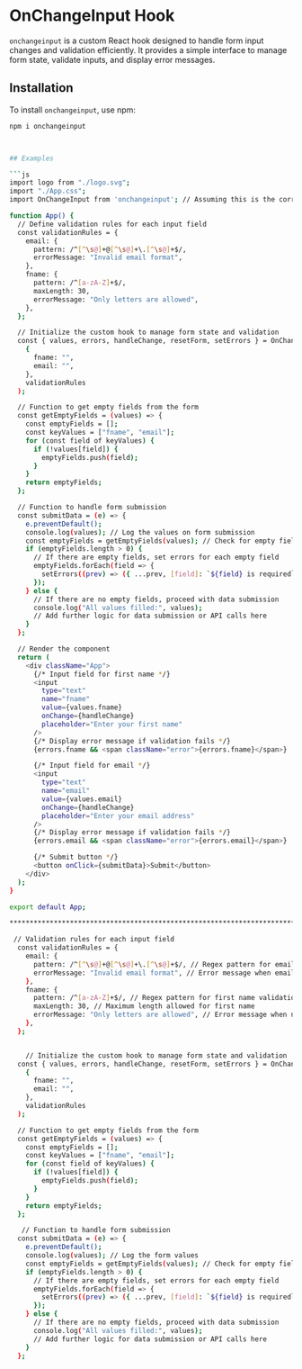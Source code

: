 # OnChangeInput Hook

`onchangeinput` is a custom React hook designed to handle form input changes and validation efficiently. It provides a simple interface to manage form state, validate inputs, and display error messages.

## Installation

To install `onchangeinput`, use npm:

```bash
npm i onchangeinput



## Examples 

```js
import logo from "./logo.svg";
import "./App.css";
import OnChangeInput from 'onchangeinput'; // Assuming this is the correct import path for your custom hook

function App() {
  // Define validation rules for each input field
  const validationRules = {
    email: {
      pattern: /^[^\s@]+@[^\s@]+\.[^\s@]+$/,
      errorMessage: "Invalid email format",
    },
    fname: {
      pattern: /^[a-zA-Z]+$/,
      maxLength: 30,
      errorMessage: "Only letters are allowed",
    },
  };

  // Initialize the custom hook to manage form state and validation
  const { values, errors, handleChange, resetForm, setErrors } = OnChangeInput(
    {
      fname: "",
      email: "",
    },
    validationRules
  );

  // Function to get empty fields from the form
  const getEmptyFields = (values) => {
    const emptyFields = [];
    const keyValues = ["fname", "email"];
    for (const field of keyValues) {
      if (!values[field]) {
        emptyFields.push(field);
      }
    }
    return emptyFields;
  };

  // Function to handle form submission
  const submitData = (e) => {
    e.preventDefault();
    console.log(values); // Log the values on form submission
    const emptyFields = getEmptyFields(values); // Check for empty fields
    if (emptyFields.length > 0) {
      // If there are empty fields, set errors for each empty field
      emptyFields.forEach(field => {
        setErrors((prev) => ({ ...prev, [field]: `${field} is required` }));
      });
    } else {
      // If there are no empty fields, proceed with data submission
      console.log("All values filled:", values);
      // Add further logic for data submission or API calls here
    }
  };

  // Render the component
  return (
    <div className="App">
      {/* Input field for first name */}
      <input
        type="text"
        name="fname"
        value={values.fname}
        onChange={handleChange}
        placeholder="Enter your first name"
      />
      {/* Display error message if validation fails */}
      {errors.fname && <span className="error">{errors.fname}</span>}

      {/* Input field for email */}
      <input
        type="text"
        name="email"
        value={values.email}
        onChange={handleChange}
        placeholder="Enter your email address"
      />
      {/* Display error message if validation fails */}
      {errors.email && <span className="error">{errors.email}</span>}

      {/* Submit button */}
      <button onClick={submitData}>Submit</button>
    </div>
  );
}

export default App;

********************************************************************************************************************************************

 // Validation rules for each input field
  const validationRules = {
    email: {
      pattern: /^[^\s@]+@[^\s@]+\.[^\s@]+$/, // Regex pattern for email validation
      errorMessage: "Invalid email format", // Error message when email format is invalid
    },
    fname: {
      pattern: /^[a-zA-Z]+$/, // Regex pattern for first name validation (only letters)
      maxLength: 30, // Maximum length allowed for first name
      errorMessage: "Only letters are allowed", // Error message when non-letter characters are entered
    },
  };


    // Initialize the custom hook to manage form state and validation
  const { values, errors, handleChange, resetForm, setErrors } = OnChangeInput(
    {
      fname: "",
      email: "",
    },
    validationRules
  );

  // Function to get empty fields from the form
  const getEmptyFields = (values) => {
    const emptyFields = [];
    const keyValues = ["fname", "email"];
    for (const field of keyValues) {
      if (!values[field]) {
        emptyFields.push(field);
      }
    }
    return emptyFields;
  };

   // Function to handle form submission
  const submitData = (e) => {
    e.preventDefault();
    console.log(values); // Log the form values
    const emptyFields = getEmptyFields(values); // Check for empty fields
    if (emptyFields.length > 0) {
      // If there are empty fields, set errors for each empty field
      emptyFields.forEach(field => {
        setErrors((prev) => ({ ...prev, [field]: `${field} is required` }));
      });
    } else {
      // If there are no empty fields, proceed with data submission
      console.log("All values filled:", values);
      // Add further logic for data submission or API calls here
    }
  };

```